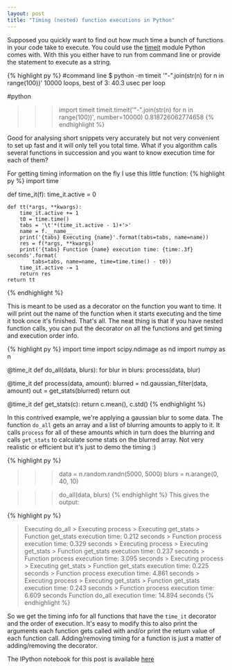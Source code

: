 ```yaml
---
layout: post
title: "Timing (nested) function executions in Python"
---
```


Supposed you quickly want to find out how much time a bunch of functions in your code take to execute. You could use the [timeit][1] module Python comes with. With this you either have to run from command line or provide the statement to execute as a string. 

{% highlight py %}
#command line
$ python -m timeit '"-".join(str(n) for n in range(100))'
10000 loops, best of 3: 40.3 usec per loop

#python
>>> import timeit
>>> timeit.timeit('"-".join(str(n) for n in range(100))', number=10000)
0.818726062774658
{% endhighlight %}

Good for analysing short snippets very accurately but not very convenient to set up fast and it will only tell you total time. What if you algorithm calls several functions in succession and you want to know execution time for each of them?

For getting timing information on the fly I use this little function:
{% highlight py %}
import time

def time_it(f):
    time_it.active = 0

    def tt(*args, **kwargs):
        time_it.active += 1
        t0 = time.time()
        tabs = '\t'*(time_it.active - 1)+'>'
        name = f.__name__
        print('{tabs} Executing {name}'.format(tabs=tabs, name=name))
        res = f(*args, **kwargs)
        print('{tabs} Function {name} execution time: {time:.3f} seconds'.format(
            tabs=tabs, name=name, time=time.time() - t0))
        time_it.active -= 1
        return res
    return tt
{% endhighlight %}

This is meant to be used as a decorator on the function you want to time. It will print out the name of the function when it starts executing and the time it took once it's finished. That's all. The neat thing is that if you have nested function calls, you can put the decorator on all the functions and get timing and execution order info.


{% highlight py %}
import time
import scipy.ndimage as nd
import numpy as n

@time_it
def do_all(data, blurs):
    for blur in blurs:
        process(data, blur)
        
@time_it
def process(data, amount):
    blurred = nd.gaussian_filter(data, amount)
    out = get_stats(blurred)
    return out

@time_it
def get_stats(c):
    return c.mean(), c.std()
{% endhighlight %}

In this contrived example, we're applying a gaussian blur to some data. The function `do_all` gets an array and a list of blurring amounts to apply to it. It calls `process` for all of these amounts which in turn does the blurring and calls `get_stats` to calculate some stats on the blurred array. Not very realistic or efficient but it's just to demo the timing :) 


{% highlight py %}
>>>data = n.random.randn(5000, 5000)
>>>blurs = n.arange(0, 40, 10)

>>>do_all(data, blurs)
{% endhighlight %}
This gives the output:

{% highlight py %}
> Executing do_all
	> Executing process
		> Executing get_stats
		> Function get_stats execution time: 0.212 seconds
	> Function process execution time: 0.329 seconds
	> Executing process
		> Executing get_stats
		> Function get_stats execution time: 0.237 seconds
	> Function process execution time: 3.095 seconds
	> Executing process
		> Executing get_stats
		> Function get_stats execution time: 0.225 seconds
	> Function process execution time: 4.861 seconds
	> Executing process
		> Executing get_stats
		> Function get_stats execution time: 0.243 seconds
	> Function process execution time: 6.609 seconds
> Function do_all execution time: 14.894 seconds
{% endhighlight %}


So we get the timing info for all functions that have the `time_it` decorator and the order of execution. It's easy to modify this to also print the arguments each function gets called with and/or print the return value of each function call. Adding/removing timing for a function is just a matter of adding/removing the decorator.

The IPython notebook for this post is available [here][2]

[1]:https://docs.python.org/2/library/timeit.html
[2]:http://nbviewer.ipython.org/github/ardoi/gh_blog/blob/master/img/timer/timer.ipynb

